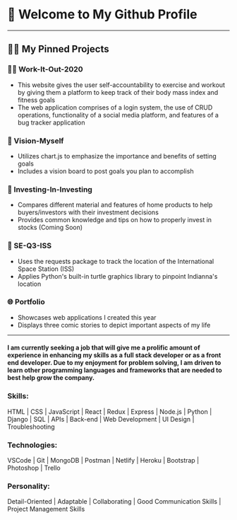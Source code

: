<h1> 🤩 Welcome to My Github Profile </h1>
<hr>
<h2> 👨‍💻 My Pinned Projects </h2> 

### 🏋️‍♂️ Work-It-Out-2020 
 - This website gives the user self-accountability to exercise and workout by giving them a platform to keep track of their body mass index and fitness goals
 - The web application comprises of a login system, the use of CRUD operations, functionality of a social media platform, and features of a bug tracker application
### 🎯 Vision-Myself
 - Utilizes chart.js to emphasize the importance and benefits of setting goals
 - Includes a vision board to post goals you plan to accomplish
### 🏡 Investing-In-Investing
 - Compares different material and features of home products to help buyers/investors with their investment decisions
 - Provides common knowledge and tips on how to properly invest in stocks (Coming Soon)
### 🔭 SE-Q3-ISS
 - Uses the requests package to track the location of the International Space Station (ISS)
 - Applies Python's built-in turtle graphics library to pinpoint Indianna's location
### 🌐 Portfolio
 - Showcases web applications I created this year
 - Displays three comic stories to depict important aspects of my life

<hr>
<h4> I am currently seeking a job that will give me a prolific amount of experience in enhancing my skills as a full stack developer or as a front end developer. Due to my enjoyment for problem solving, I am driven to learn other programming languages and frameworks that are needed to best help grow the company.</h4>

### Skills:
HTML | CSS | JavaScript | React | Redux | Express | Node.js | Python | Django | SQL | APIs | Back-end | Web Development | UI Design | Troubleshooting

### Technologies:
VSCode | Git | MongoDB | Postman | Netlify | Heroku | Bootstrap | Photoshop | Trello

### Personality:
Detail-Oriented | Adaptable | Collaborating | Good Communication Skills | Project Management Skills 

